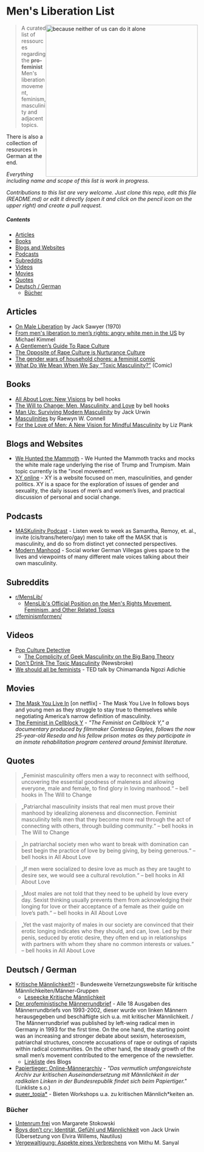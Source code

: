# Men's Liberation List

<img src="https://i.imgur.com/ccShytv.png" width="400" alt="because neither of us can do it alone" style="float:right;"/>

> A curated list of ressources regarding the **pro-feminist** Men's liberation movement, feminism, masculinity and adjacent topics.

There is also a collection of resources in German at the end.

*Everything including name and scope of this list is work in progress.*

*Contributions to this list are very welcome. Just clone this repo, edit this file (README.md) or edit it directly (open it and click on the pencil icon on the upper right) and create a pull request.*


##### Contents

* [Articles](#articles)
* [Books](#books)
* [Blogs and Websites](#blogs-and-websites)
* [Podcasts](#podcasts)
* [Subreddits](#subreddits)
* [Videos](#videos)
* [Movies](#movies)
* [Quotes](#quotes)
* [Deutsch / German](#deutsch--german)
	* [Bücher](#bücher) 

## Articles

* [On Male Liberation](https://www.academia.edu/33743560/On_Male_Liberation) by Jack Sawyer (1970)
* [From men's liberation to men’s rights: angry white men in the US](https://www.opendemocracy.net/5050/michael-kimmel/from-men%27s-liberation-to-men’s-rights-angry-white-men-in-us) by Michael Kimmel
* [A Gentlemen’s Guide To Rape Culture](https://medium.com/human-parts/a-gentlemens-guide-to-rape-culture-7fc86c50dc4c)
* [The Opposite of Rape Culture is Nurturance Culture](https://norasamaran.com/2016/02/11/the-opposite-of-rape-culture-is-nurturance-culture-2/)
* [The gender wars of household chores: a feminist comic](https://www.theguardian.com/world/2017/may/26/gender-wars-household-chores-comic)
* [What Do We Mean When We Say “Toxic Masculinity?”](https://thenib.com/toxic-masculinity) (Comic)

## Books

* [All About Love: New Visions](https://www.goodreads.com/book/show/17607.All_About_Love) by bell hooks
* [The Will to Change: Men, Masculinity, and Love](https://www.goodreads.com/book/show/17601.The_Will_to_Change) by bell hooks
* [Man Up: Surviving Modern Masculinity](https://www.goodreads.com/book/show/29611402-man-up) by Jack Urwin
* [Masculinities](https://www.goodreads.com/book/show/228510.Masculinities?ac=1&from_search=true) by Raewyn W. Connell
* [For the Love of Men: A New Vision for Mindful Masculinity](https://www.goodreads.com/book/show/43263540-for-the-love-of-men) by Liz Plank

## Blogs and Websites
* [We Hunted the Mammoth](http://www.wehuntedthemammoth.com) - We Hunted the Mammoth tracks and mocks the white male rage underlying the rise of Trump and Trumpism. Main topic currently is the "incel movement".
* [XY online](http://xyonline.net) - XY is a website focused on men, masculinities, and gender politics. XY is a space for the exploration of issues of gender and sexuality, the daily issues of men’s and women’s lives, and practical discussion of personal and social change.

## Podcasts
* [MASKulinity Podcast](http://maskulinitypodcast.libsyn.com) - Listen week to week as Samantha, Remoy, et. al., invite (cis/trans/hetero/gay) men to take off the MASK that is masculinity, and do so from distinct yet connected perspectives.
* [Modern Manhood](https://modernmanhood.org) - Social worker German Villegas gives space to the lives and viewpoints of many different male voices talking about their own masculinity.

## Subreddits
* [r/MensLib/](https://www.reddit.com/r/MensLib/)
	* [MensLib's Official Position on the Men's Rights Movement, Feminism, and Other Related Topics](https://www.reddit.com/r/MensLib/comments/93oyty/menslibs_official_position_on_the_mens_rights/)
* [r/feminismformen/](https://www.reddit.com/r/feminismformen/)

## Videos

* [Pop Culture Detective](https://www.youtube.com/user/rebelliouspixels/featured)
  * [The Complicity of Geek Masculinity on the Big Bang Theory](https://www.youtube.com/watch?v=7L7NRONADJ4&t=8s)
* [Don't Drink The Toxic Masculinity](https://www.youtube.com/watch?v=dv4nhgPV0Hc) (Newsbroke)
* [We should all be feminists](https://www.youtube.com/watch?v=hg3umXU_qWc) - TED talk by Chimamanda Ngozi Adichie

## Movies

* [The Mask You Live In](http://therepresentationproject.org/film/the-mask-you-live-in/) [on netflix] - The Mask You Live In follows boys and young men as they struggle to stay true to themselves while negotiating America’s narrow definition of masculinity.
* [The Feminist in Cellblock Y](https://youtu.be/JYxTzsabkH8) - *"The Feminist on Cellblock Y," a documentary produced by filmmaker Contessa Gayles, follows the now 25-year-old Reseda and his fellow prison mates as they participate in an inmate rehabilitation program centered around feminist literature.*

## Quotes
> „Feminist masculinity offers men a way to reconnect with selfhood, uncovering the essential goodness of maleness and allowing everyone, male and female, to find glory in loving manhood.“ – bell hooks in The Will to Change

> „Patriarchal masculinity insists that real men must prove their manhood by idealizing aloneness and disconnection. Feminist masculinity tells men that they become more real through the act of connecting with others, through building community.“ – bell hooks in The Will to Change

> „In patriarchal society men who want to break with domination can best begin the practice of love by being giving, by being generous.“ – bell hooks in All About Love
 
> „If men were socialized to desire love as much as they are taught to desire sex, we would see a cultural revolution.“ – bell hooks in All About Love
 
> „Most males are not told that they need to be upheld by love every day. Sexist thinking usually prevents them from acknowledging their longing for love or their acceptance of a female as their guide on love’s path.“ – bell hooks in All About Love
 
> „Yet the vast majority of males in our society are convinced that their erotic longing indicates who they should, and can, love. Led by their penis, seduced by erotic desire, they often end up in relationships with partners with whom they share no common interests or values.“ – bell hooks in All About Love

## Deutsch / German
* [Kritische Männlichkeit?!](http://maennerrundbrief.blogsport.de/linkliste/) - Bundesweite Vernetzungswebsite für kritische Männlichkeiten/Männer-Gruppen
	* [Leseecke Kritische Männlichkeit](https://kritmaen.noblogs.org/leseecke/)
* [Der profeministische Männerrundbrief](http://maennerrundbrief.blogsport.de) - Alle 18 Ausgaben des Männerrundbriefs von 1993-2002, dieser wurde von linken Männern herausgegeben und beschäftigte sich u.a. mit kritischer Männlichkeit. / The Männerrundbrief was published by left-wing radical men in Germany in 1993 for the first time. On the one hand, the starting point was an increasing and stronger debate about sexism, heterosexism, patriarchal structures, concrete accusations of rape or outings of rapists within radical communities. On the other hand, the steady growth of the small men’s movement contributed to the emergence of the newsletter. 
	* [Linkliste](http://maennerrundbrief.blogsport.de/linkliste/) des Blogs
* [Papiertieger: Online-Männerarchiv](http://www.archivtiger.de/maennerarchiv.html) - *"Das vermutlich umfangsreichste Archiv zur kritischen Auseinandersetzung mit Männlichkeit in der radikalen Linken in der Bundesrepublik findet sich beim Papiertiger."* (Linkliste s.o.)
* [queer_topia\*](http://queertopia.blogsport.de) - Bieten Workshops u.a. zu kritischen Männlich\*keiten an.

### Bücher
* [Untenrum frei](https://www.goodreads.com/book/show/30258435-untenrum-frei) von Margarete Stokowski
* [Boys don’t cry: Identität, Gefühl und Männlichkeit](https://www.goodreads.com/book/show/34375349-boys-don-t-cry) von Jack Urwin (Übersetzung von Elvira Willems, Nautilus)
* [Vergewaltigung: Aspekte eines Verbrechens](https://www.goodreads.com/book/show/31626648-vergewaltigung?ac=1&from_search=true) von Mithu M. Sanyal
